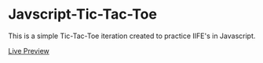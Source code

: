 # Javscript-Tic-Tac-Toe

This is a simple Tic-Tac-Toe iteration created to practice IIFE's in Javascript.

[Live Preview](https://jalcyon.github.io/Javscript-Tic-Tac-Toe/)
